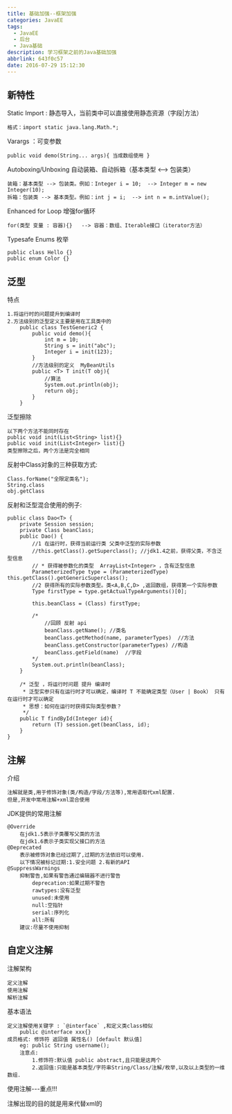 ```yaml
---
title: 基础加强--框架加强
categories: JavaEE
tags:
  - JavaEE
  - 后台
  - Java基础
description: 学习框架之前的Java基础加强
abbrlink: 643f0c57
date: 2016-07-29 15:12:30
---
```


## 新特性
Static Import : 静态导入，当前类中可以直接使用静态资源（字段|方法）

	格式：import static java.lang.Math.*;
Varargs ：可变参数

	public void demo(String... args){ 当成数组使用 }
Autoboxing/Unboxing 自动装箱、自动拆箱（基本类型 <--> 包装类）

	装箱：基本类型 --> 包装类。例如：Integer i = 10;  --> Integer m = new Integer(10);
	拆箱：包装类 --> 基本类型。例如：int j = i;  --> int n = m.intValue();
Enhanced for Loop 增强for循环

	for(类型 变量 : 容器){}   --> 容器：数组、Iterable接口（iterator方法）
Typesafe Enums 枚举

	public class Hello {}
	public enum Color {}


## 泛型

特点

	1.将运行时的问题提升到编译时
	2.方法级别的泛型定义主要是用在工具类中的
		public class TestGeneric2 {
			public void demo(){
				int m = 10;
				String s = init("abc");
				Integer i = init(123);
			}
			//方法级别的定义  MyBeanUtils
			public <T> T init(T obj){
				//算法
				System.out.println(obj);
				return obj;
			}
		}

泛型擦除

	以下两个方法不能同时存在
	public void init(List<String> list){}
	public void init(List<Integer> list){}
	类型擦除之后，两个方法是完全相同

反射中Class对象的三种获取方式:

	Class.forName("全限定类名");
	String.class
	obj.getClass

反射和泛型混合使用的例子:

	public class Dao<T> {
		private Session session;
		private Class beanClass;
		public Dao() {
			//1 在运行时，获得当前运行类 父类中泛型的实际参数
			//this.getClass().getSuperclass(); //jdk1.4之前，获得父类，不含泛型信息
			// * 获得被参数化的类型  ArrayList<Integer> ，含有泛型信息
			ParameterizedType type = (ParameterizedType) this.getClass().getGenericSuperclass();
			//2 获得所有的实际参数类型。类<A,B,C,D> ,返回数组，获得第一个实际参数
			Type firstType = type.getActualTypeArguments()[0];
			
			this.beanClass = (Class) firstType;
			
			/*
				//回顾 反射 api
				beanClass.getName(); //类名
				beanClass.getMethod(name, parameterTypes)  //方法
				beanClass.getConstructor(parameterTypes) //构造
				beanClass.getField(name)  //字段
			*/
			System.out.println(beanClass);
		}
		
		/* 泛型 ，将运行时问题 提升 编译时
		 * 泛型实参只有在运行时才可以确定，编译时 T 不能确定类型（User | Book） 只有在运行时才可以确定
		 * 思想：如何在运行时获得实际类型参数？
		 */
		public T findById(Integer id){
			return (T) session.get(beanClass, id);
		}
	}

## 注解
介绍

	注解就是类,用于修饰对象(类/构造/字段/方法等),常用语取代xml配置.
	但是,开发中常用注解+xml混合使用

JDK提供的常用注解

	@Override
		在jdk1.5表示子类覆写父类的方法
		在jdk1.6表示子类实现父接口的方法
	@Deprecated
		表示被修饰对象已经过期了,过期的方法依旧可以使用.
		以下情况被标记过期:1.安全问题 2.有新的API
	@SuppressWarnings
		抑制警告,如果有警告通过编辑器不进行警告
			deprecation:如果过期不警告
			rawtypes:没有泛型
			unused:未使用
			null:空指针
			serial:序列化
			all:所有
		建议:尽量不使用抑制
## 自定义注解
注解架构

	定义注解
	使用注解
	解析注解
基本语法
	
	定义注解使用关键字 : `@interface` ,和定义类class相似
		public @interface xxx{}
	成员格式: 修饰符 返回值 属性名() [default 默认值]
		eg: public String username();
		注意点:
			1.修饰符:默认值 public abstract,且只能是这两个
			2.返回值:只能是基本类型/字符串String/Class/注解/枚举,以及以上类型的一维数组.
使用注解---重点!!!
 

注解出现的目的就是用来代替xml的